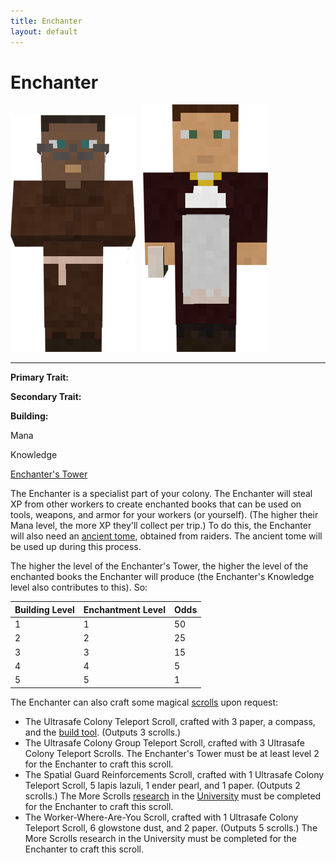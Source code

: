 ```yaml
---
title: Enchanter
layout: default
---
```

# Enchanter

<div class="infobox box text-center">
<img src="../../assets/images/workers/student_m.png" alt="Enchanter Male" />&nbsp;&nbsp;&nbsp;<img src="../../assets/images/workers/student_f.png" alt="Enchanter Female" />
<hr />
  <div class="row section-text text-left">
    <div class="col">
      <p><strong>Primary Trait:</strong></p>
      <p><strong>Secondary Trait:</strong></p>
      <p><strong>Building:</strong></p>
    </div>
    <div class="col">
      <p class="traitp">Mana</p>
      <p class="traits">Knowledge</p>
      <p><a href="../buildings/enchantertower">Enchanter's Tower</a></p>
    </div>
  </div>
</div>

The Enchanter is a specialist part of your colony. The Enchanter will steal XP from other workers to create enchanted books that can be used on tools, weapons, and armor for your workers (or yourself). (The higher their Mana level, the more XP they'll collect per trip.) To do this, the Enchanter will also need an [ancient tome](../../source/items/ancient_tome), obtained from raiders. The ancient tome will be used up during this process.

The higher the level of the Enchanter's Tower, the higher the level of the enchanted books the Enchanter will produce (the Enchanter's Knowledge level also contributes to this). So:

| Building Level | Enchantment Level | Odds |
| ----- | ----- | ----- |
| 1 | 1 | 50 |
| 2 | 2 | 25 |
| 3 | 3 | 15 |
| 4 | 4 | 5 |
| 5 | 5 | 1 |

The Enchanter can also craft some magical [scrolls](../../source/items/scrolls) upon request:

- The Ultrasafe Colony Teleport Scroll, crafted with 3 paper, a compass, and the <a href="../items/buildtool">build tool</a>. (Outputs 3 scrolls.)
- The Ultrasafe Colony Group Teleport Scroll, crafted with 3 Ultrasafe Colony Teleport Scrolls. The Enchanter's Tower must be at least level 2 for the Enchanter to craft this scroll.
- The Spatial Guard Reinforcements Scroll, crafted with 1 Ultrasafe Colony Teleport Scroll, 5 lapis lazuli, 1 ender pearl, and 1 paper. (Outputs 2 scrolls.) The More Scrolls <a href="../systems/research">research</a> in the <a href="../buildings/university">University</a> must be completed for the Enchanter to craft this scroll.
- The Worker-Where-Are-You Scroll, crafted with 1 Ultrasafe Colony Teleport Scroll, 6 glowstone dust, and 2 paper. (Outputs 5 scrolls.) The More Scrolls research in the University must be completed for the Enchanter to craft this scroll.

